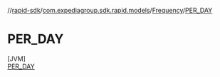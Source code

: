 //[rapid-sdk](../../../../index.md)/[com.expediagroup.sdk.rapid.models](../../index.md)/[Frequency](../index.md)/[PER_DAY](index.md)

# PER_DAY

[JVM]\
[PER_DAY](index.md)

